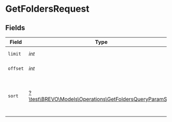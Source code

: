 # GetFoldersRequest


## Fields

| Field                                                                                                                          | Type                                                                                                                           | Required                                                                                                                       | Description                                                                                                                    |
| ------------------------------------------------------------------------------------------------------------------------------ | ------------------------------------------------------------------------------------------------------------------------------ | ------------------------------------------------------------------------------------------------------------------------------ | ------------------------------------------------------------------------------------------------------------------------------ |
| `limit`                                                                                                                        | *int*                                                                                                                          | :heavy_check_mark:                                                                                                             | Number of documents per page                                                                                                   |
| `offset`                                                                                                                       | *int*                                                                                                                          | :heavy_check_mark:                                                                                                             | Index of the first document of the page                                                                                        |
| `sort`                                                                                                                         | [?\test\BREVO\Models\Operations\GetFoldersQueryParamSort](../../models/operations/GetFoldersQueryParamSort.md)                 | :heavy_minus_sign:                                                                                                             | Sort the results in the ascending/descending order of record creation. Default order is **descending** if `sort` is not passed |